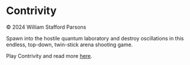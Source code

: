 # Contrivity

© 2024 William Stafford Parsons

Spawn into the hostile quantum laboratory and destroy oscillations in this endless, top-down, twin-stick arena shooting game.

Play Contrivity and read more [here](https://williamstaffordparsons.github.io/contrivity).

